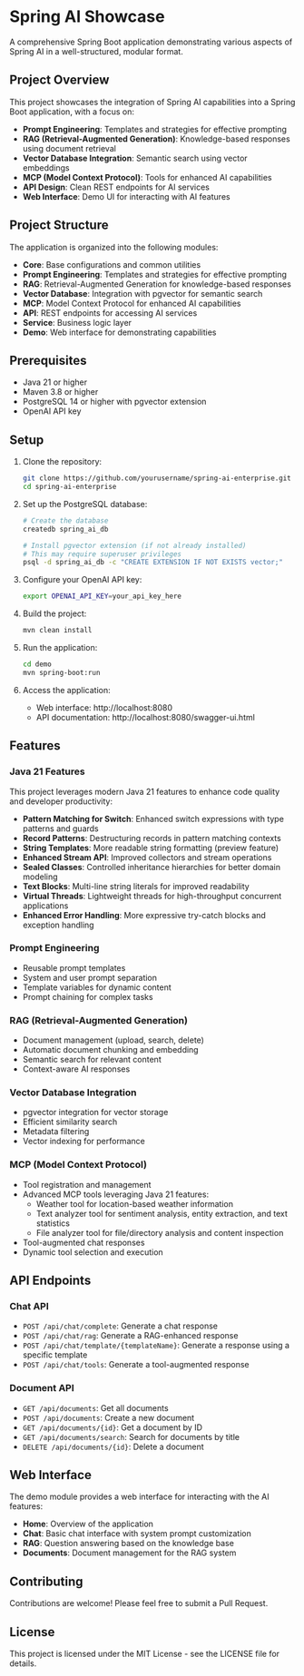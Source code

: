 # Spring AI Showcase

A comprehensive Spring Boot application demonstrating various aspects of Spring AI in a well-structured, modular format.

## Project Overview

This project showcases the integration of Spring AI capabilities into a Spring Boot application, with a focus on:

- **Prompt Engineering**: Templates and strategies for effective prompting
- **RAG (Retrieval-Augmented Generation)**: Knowledge-based responses using document retrieval
- **Vector Database Integration**: Semantic search using vector embeddings
- **MCP (Model Context Protocol)**: Tools for enhanced AI capabilities
- **API Design**: Clean REST endpoints for AI services
- **Web Interface**: Demo UI for interacting with AI features

## Project Structure

The application is organized into the following modules:

- **Core**: Base configurations and common utilities
- **Prompt Engineering**: Templates and strategies for effective prompting
- **RAG**: Retrieval-Augmented Generation for knowledge-based responses
- **Vector Database**: Integration with pgvector for semantic search
- **MCP**: Model Context Protocol for enhanced AI capabilities
- **API**: REST endpoints for accessing AI services
- **Service**: Business logic layer
- **Demo**: Web interface for demonstrating capabilities

## Prerequisites

- Java 21 or higher
- Maven 3.8 or higher
- PostgreSQL 14 or higher with pgvector extension
- OpenAI API key

## Setup

1. Clone the repository:
   ```bash
   git clone https://github.com/yourusername/spring-ai-enterprise.git
   cd spring-ai-enterprise
   ```

2. Set up the PostgreSQL database:
   ```bash
   # Create the database
   createdb spring_ai_db
   
   # Install pgvector extension (if not already installed)
   # This may require superuser privileges
   psql -d spring_ai_db -c "CREATE EXTENSION IF NOT EXISTS vector;"
   ```

3. Configure your OpenAI API key:
   ```bash
   export OPENAI_API_KEY=your_api_key_here
   ```

4. Build the project:
   ```bash
   mvn clean install
   ```

5. Run the application:
   ```bash
   cd demo
   mvn spring-boot:run
   ```

6. Access the application:
   - Web interface: http://localhost:8080
   - API documentation: http://localhost:8080/swagger-ui.html

## Features

### Java 21 Features

This project leverages modern Java 21 features to enhance code quality and developer productivity:

- **Pattern Matching for Switch**: Enhanced switch expressions with type patterns and guards
- **Record Patterns**: Destructuring records in pattern matching contexts
- **String Templates**: More readable string formatting (preview feature)
- **Enhanced Stream API**: Improved collectors and stream operations
- **Sealed Classes**: Controlled inheritance hierarchies for better domain modeling
- **Text Blocks**: Multi-line string literals for improved readability
- **Virtual Threads**: Lightweight threads for high-throughput concurrent applications
- **Enhanced Error Handling**: More expressive try-catch blocks and exception handling

### Prompt Engineering

- Reusable prompt templates
- System and user prompt separation
- Template variables for dynamic content
- Prompt chaining for complex tasks

### RAG (Retrieval-Augmented Generation)

- Document management (upload, search, delete)
- Automatic document chunking and embedding
- Semantic search for relevant content
- Context-aware AI responses

### Vector Database Integration

- pgvector integration for vector storage
- Efficient similarity search
- Metadata filtering
- Vector indexing for performance

### MCP (Model Context Protocol)

- Tool registration and management
- Advanced MCP tools leveraging Java 21 features:
  - Weather tool for location-based weather information
  - Text analyzer tool for sentiment analysis, entity extraction, and text statistics
  - File analyzer tool for file/directory analysis and content inspection
- Tool-augmented chat responses
- Dynamic tool selection and execution

## API Endpoints

### Chat API

- `POST /api/chat/complete`: Generate a chat response
- `POST /api/chat/rag`: Generate a RAG-enhanced response
- `POST /api/chat/template/{templateName}`: Generate a response using a specific template
- `POST /api/chat/tools`: Generate a tool-augmented response

### Document API

- `GET /api/documents`: Get all documents
- `POST /api/documents`: Create a new document
- `GET /api/documents/{id}`: Get a document by ID
- `GET /api/documents/search`: Search for documents by title
- `DELETE /api/documents/{id}`: Delete a document

## Web Interface

The demo module provides a web interface for interacting with the AI features:

- **Home**: Overview of the application
- **Chat**: Basic chat interface with system prompt customization
- **RAG**: Question answering based on the knowledge base
- **Documents**: Document management for the RAG system

## Contributing

Contributions are welcome! Please feel free to submit a Pull Request.

## License

This project is licensed under the MIT License - see the LICENSE file for details.